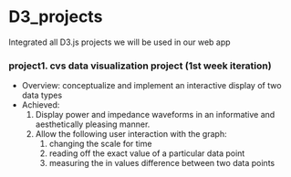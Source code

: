 # D3_projects
Integrated all D3.js projects we will be used in our web app

### project1. cvs data visualization project (1st week iteration)
- Overview: conceptualize and implement an interactive display of two data types
- Achieved: </br>
  1. Display power and impedance waveforms in an informative and aesthetically pleasing manner.
  2. Allow the following user interaction with the graph: </br>
        1. changing the scale for time 
        2. reading off the exact value of a particular data point
        3. measuring the in values difference between two data points
